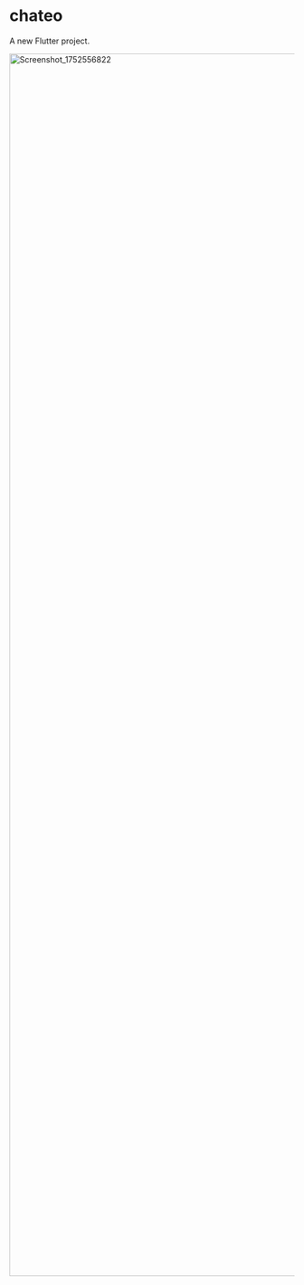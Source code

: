 # chateo

A new Flutter project.


<img width="1080" height="2160" alt="Screenshot_1752556822" src="https://github.com/user-attachments/assets/eca2064e-fa64-4743-b3f5-88cf3ff14ba1" />
